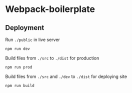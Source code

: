# Webpack-boilerplate

## Deployment

Run `./public` in live server

```shell
npm run dev
```

Build files from `./src` to `./dist` for production

```shell
npm run prod
```

Build files from `./src` and `./dev` to `./dist` for deploying site

```shell
npm run build
```
